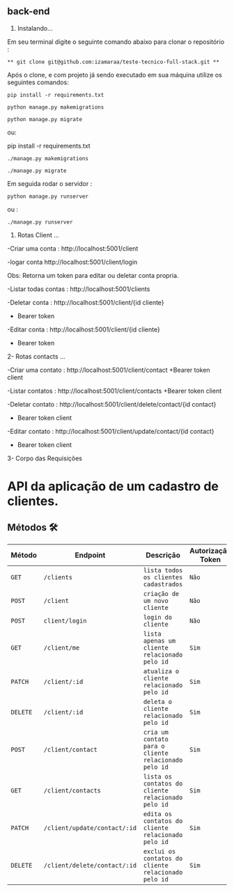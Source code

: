 ## back-end

1. Instalando...

Em seu terminal digite o seguinte comando abaixo para clonar o repositório :

    ** git clone git@github.com:izamaraa/teste-tecnico-full-stack.git **

Após o clone, e com projeto já sendo executado em sua máquina utilize os
seguintes comandos:

    pip install -r requirements.txt

    python manage.py makemigrations

    python manage.py migrate

ou:

pip install -r requirements.txt

    ./manage.py makemigrations

    ./manage.py migrate

Em seguida rodar o servidor :

    python manage.py runserver

ou :

    ./manage.py runserver

1. Rotas Client ...

-Criar uma conta :
http://localhost:5001/client

-logar conta
http://localhost:5001/client/login

Obs: Retorna um token para editar ou deletar conta propria.

-Listar todas contas :
http://localhost:5001/clients

-Deletar conta :
http://localhost:5001/client/{id cliente}

- Bearer token

-Editar conta :
http://localhost:5001/client/{id cliente}

- Bearer token

2- Rotas contacts ...

-Criar uma contato :
http://localhost:5001/client/contact
+Bearer token client

-Listar contatos :
http://localhost:5001/client/contacts
+Bearer token client

-Deletar contato :
http://localhost:5001/client/delete/contact/{id contact}

- Bearer token client

-Editar contato :
http://localhost:5001/client/update/contact/{id contact}

- Bearer token client

3- Corpo das Requisições

# API da aplicação de um cadastro de clientes.

## Métodos 🛠️

| Método   | Endpoint                     | Descrição                                            | Autorização Token |
| -------- | ---------------------------- | ---------------------------------------------------- | ----------------- |
| `GET`    | `/clients`                   | `lista todos os clientes cadastrados`                | `Não`             |
| `POST`   | `/client`                    | `criação de um novo cliente`                         | `Não`             |
| `POST`   | `client/login`               | `login do cliente`                                   | `Não`             |
| `GET`    | `/client/me`                 | `lista apenas um cliente relacionado pelo id`        | `Sim`             |
| `PATCH`  | `/client/:id`                | `atualiza o cliente relacionado pelo id`             | `Sim`             |
| `DELETE` | `/client/:id`                | `deleta o cliente relacionado pelo id`               | `Sim`             |
| `POST`   | `/client/contact`            | `cria um contato para o cliente relacionado pelo id` | `Sim`             |
| `GET`    | `/client/contacts`           | `lista os contatos do cliente relacionado pelo id`   | `Sim`             |
| `PATCH`  | `/client/update/contact/:id` | `edita os contatos do cliente relacionado pelo id`   | `Sim`             |
| `DELETE` | `/client/delete/contact/:id` | `exclui os contatos do cliente relacionado pelo id`  | `Sim`             |
